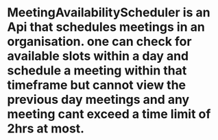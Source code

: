 # MeetingAvailabilityScheduler is an Api that schedules meetings in an organisation. one can check for available slots within a day and schedule a meeting within that timeframe but cannot view the previous day meetings and any meeting cant exceed a time limit of 2hrs at most.
